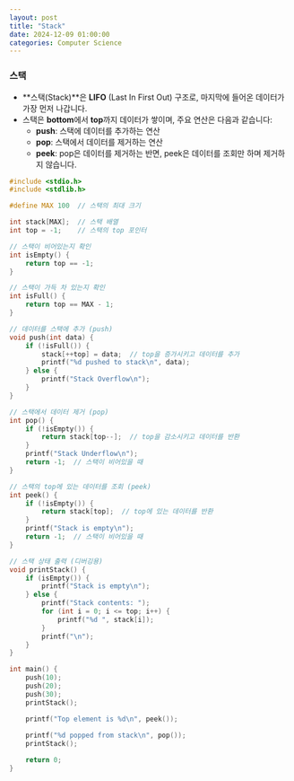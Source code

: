 ```yaml
---
layout: post
title: "Stack"
date: 2024-12-09 01:00:00
categories: Computer Science
---
```


### 스택

- **스택(Stack)**은 **LIFO** (Last In First Out) 구조로, 마지막에 들어온 데이터가 가장 먼저 나갑니다.
- 스택은 **bottom**에서 **top**까지 데이터가 쌓이며, 주요 연산은 다음과 같습니다:
  - **push**: 스택에 데이터를 추가하는 연산
  - **pop**: 스택에서 데이터를 제거하는 연산
  - **peek**: pop은 데이터를 제거하는 반면, peek은 데이터를 조회만 하며 제거하지 않습니다.



```c
#include <stdio.h>
#include <stdlib.h>

#define MAX 100  // 스택의 최대 크기

int stack[MAX];  // 스택 배열
int top = -1;    // 스택의 top 포인터

// 스택이 비어있는지 확인
int isEmpty() {
    return top == -1;
}

// 스택이 가득 차 있는지 확인
int isFull() {
    return top == MAX - 1;
}

// 데이터를 스택에 추가 (push)
void push(int data) {
    if (!isFull()) {
        stack[++top] = data;  // top을 증가시키고 데이터를 추가
        printf("%d pushed to stack\n", data);
    } else {
        printf("Stack Overflow\n");
    }
}

// 스택에서 데이터 제거 (pop)
int pop() {
    if (!isEmpty()) {
        return stack[top--];  // top을 감소시키고 데이터를 반환
    }
    printf("Stack Underflow\n");
    return -1;  // 스택이 비어있을 때
}

// 스택의 top에 있는 데이터를 조회 (peek)
int peek() {
    if (!isEmpty()) {
        return stack[top];  // top에 있는 데이터를 반환
    }
    printf("Stack is empty\n");
    return -1;  // 스택이 비어있을 때
}

// 스택 상태 출력 (디버깅용)
void printStack() {
    if (isEmpty()) {
        printf("Stack is empty\n");
    } else {
        printf("Stack contents: ");
        for (int i = 0; i <= top; i++) {
            printf("%d ", stack[i]);
        }
        printf("\n");
    }
}

int main() {
    push(10);
    push(20);
    push(30);
    printStack();

    printf("Top element is %d\n", peek());
    
    printf("%d popped from stack\n", pop());
    printStack();

    return 0;
}
```
